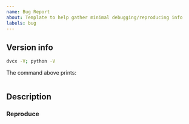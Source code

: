 ```yaml
---
name: Bug Report
about: Template to help gather minimal debugging/reproducing info
labels: bug
---
```


<!--
Common problems to check:
- old virtualenv
    Especially if any dependencies have changed or if you've installed additional packages, you might try creating a fresh virtualenv
      python -m venv ~/.virtualenvs/dvcx-new
      source ~/.virtualenvs/dvcx-new/bin/activate
      pip install -U pip
      pip install -e '.[dev]'

- re-install dvcx needed
    If using a PyPI release, try
      pip install -U dvcx

    If installing from a repo, try
      pip install -e '.[dev]'

- remove .dvcx if using a new dvcx version
    rm -rf .dvcx
-->

## Version info

```sh
dvcx -V; python -V
```
The command above prints:
```

```
<!--
Please share the dvcx and python version above between the backticks (```).
The output might look like this:

  0.19.1.dev1+g350df47.d20230503
  Python 3.8.12

-->


## Description

<!--
A clear and concise description of what the bug is.

If possible, reproduce CLI bugs with the verbose option:
  dvcx command -v
-->

### Reproduce

<!--
Step list of how to reproduce the bug

Example:
```
dvcx ls s3://bkt/dir1 s3://bkt/dir2
dvcx cp s3://bkt/dir3 ./abc
...
```
-->
